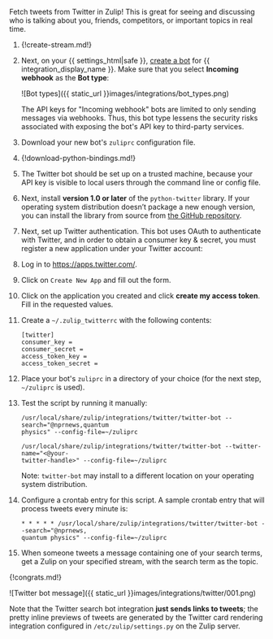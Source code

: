 Fetch tweets from Twitter in Zulip! This is great for seeing and
discussing who is talking about you, friends, competitors, or
important topics in real time.

1.  {!create-stream.md!}

1.  Next, on your {{ settings_html|safe }},
    [create a bot](/help/add-a-bot-or-integration) for
    {{ integration_display_name }}. Make sure that you select
    **Incoming webhook** as the **Bot type**:

    ![Bot types]({{ static_url }}images/integrations/bot_types.png)

    The API keys for "Incoming webhook" bots are limited to only
    sending messages via webhooks. Thus, this bot type lessens
    the security risks associated with exposing the bot's API
    key to third-party services.

1.  Download your new bot's `zuliprc` configuration file.

1.  {!download-python-bindings.md!}

1.  The Twitter bot should be set up on a trusted machine, because your API
    key is visible to local users through the command line or config
    file.

1.  Next, install **version 1.0 or later** of the `python-twitter`
    library. If your operating system distribution doesn’t package a new
    enough version, you can install the library from source from
    [the GitHub repository](https://github.com/bear/python-twitter).

1.  Next, set up Twitter authentication. This bot uses OAuth to
    authenticate with Twitter, and in order to obtain a consumer key &
    secret, you must register a new application under your Twitter
    account:

1.  Log in to <https://apps.twitter.com/>.

1.  Click on `Create New App` and fill out the form.

1.  Click on the application you created and click **create my access
    token**. Fill in the requested values.

1.  Create a `~/.zulip_twitterrc` with the following contents:

    ```
    [twitter]
    consumer_key =
    consumer_secret =
    access_token_key =
    access_token_secret =
    ```

1.  Place your bot's `zuliprc` in a directory of your choice (for the next step,
    `~/zuliprc` is used).

1.  Test the script by running it manually:

        /usr/local/share/zulip/integrations/twitter/twitter-bot --search="@nprnews,quantum
        physics" --config-file=~/zuliprc

        /usr/local/share/zulip/integrations/twitter/twitter-bot --twitter-name="<@your-
        twitter-handle>" --config-file=~/zuliprc

    Note: `twitter-bot` may install to a different location on
    your operating system distribution.

1.  Configure a crontab entry for this script. A sample crontab entry
    that will process tweets every minute is:

    ```
    * * * * * /usr/local/share/zulip/integrations/twitter/twitter-bot --search="@nprnews,
    quantum physics" --config-file=~/zuliprc
    ```

1.  When someone tweets a message containing one of your search terms,
    get a Zulip on your specified stream, with the search term as
    the topic.

{!congrats.md!}

![Twitter bot message]({{ static_url }}images/integrations/twitter/001.png)

Note that the Twitter search bot integration **just sends links to
tweets**; the pretty inline previews of tweets are generated by the
Twitter card rendering integration configured in
`/etc/zulip/settings.py` on the Zulip server.
